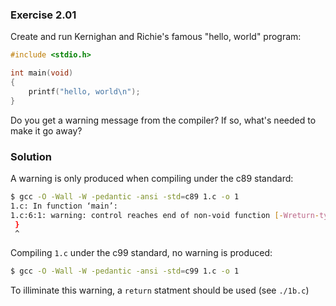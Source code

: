 ### Exercise 2.01
Create and run Kernighan and Richie's famous "hello, world" program:
```c
#include <stdio.h>

int main(void)
{
    printf("hello, world\n");
}
```
Do you get a warning message from the compiler? If so, what's needed to make it go away?

### Solution
A warning is only produced when compiling under the c89 standard:
```sh
$ gcc -O -Wall -W -pedantic -ansi -std=c89 1.c -o 1
1.c: In function ‘main’:                                                                                                                                       
1.c:6:1: warning: control reaches end of non-void function [-Wreturn-type]                                                                                     
 }
 ^
```
Compiling `1.c` under the c99 standard, no warning is produced:
```sh
$ gcc -O -Wall -W -pedantic -ansi -std=c99 1.c -o 1

```

To illiminate this warning, a `return` statment should be used (see `./1b.c`)
